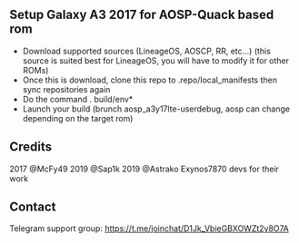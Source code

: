 ## Setup Galaxy A3 2017 for AOSP-Quack based rom

* Download supported sources (LineageOS, AOSCP, RR, etc...) (this source is suited best for LineageOS, you will have to modify it for other ROMs)
* Once this is download, clone this repo to .repo/local_manifests then sync repositories again
* Do the command . build/env*
* Launch your build (brunch aosp_a3y17lte-userdebug, aosp can change depending on the target rom)

## Credits

2017 @McFy49
2019 @Sap1k
2019 @Astrako
Exynos7870 devs for their work

## Contact

Telegram support group: https://t.me/joinchat/D1Jk_VbieGBXOWZt2y8O7A
